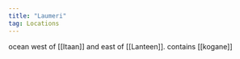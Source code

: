 ```yaml
---
title: "Laumeri"
tag: Locations
---
```


ocean west of [[Itaan]] and east of [[Lanteen]]. contains [[kogane]]
